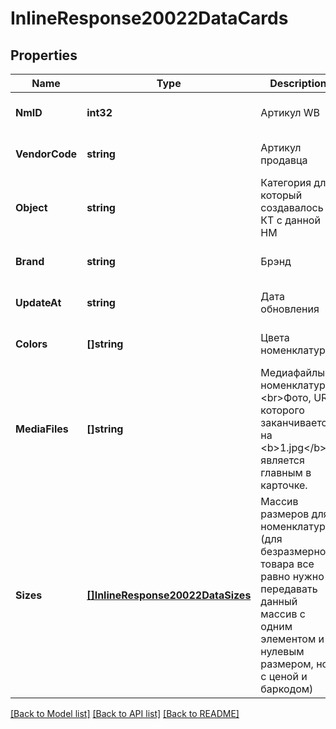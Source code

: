 # InlineResponse20022DataCards

## Properties
Name | Type | Description | Notes
------------ | ------------- | ------------- | -------------
**NmID** | **int32** | Артикул WB | [optional] [default to null]
**VendorCode** | **string** | Артикул продавца | [optional] [default to null]
**Object** | **string** | Категория для который создавалось КТ с данной НМ | [optional] [default to null]
**Brand** | **string** | Брэнд | [optional] [default to null]
**UpdateAt** | **string** | Дата обновления | [optional] [default to null]
**Colors** | **[]string** | Цвета номенклатуры | [optional] [default to null]
**MediaFiles** | **[]string** | Медиафайлы номенклатуры. &lt;br&gt;Фото, URL которого заканчивается на &lt;b&gt;1.jpg&lt;/b&gt; является главным в карточке.  | [optional] [default to null]
**Sizes** | [**[]InlineResponse20022DataSizes**](inline_response_200_22_data_sizes.md) | Массив размеров для номенклатуры (для безразмерного товара все равно нужно передавать данный массив с одним элементом и нулевым размером, но с ценой и баркодом)  | [optional] [default to null]

[[Back to Model list]](../README.md#documentation-for-models) [[Back to API list]](../README.md#documentation-for-api-endpoints) [[Back to README]](../README.md)

